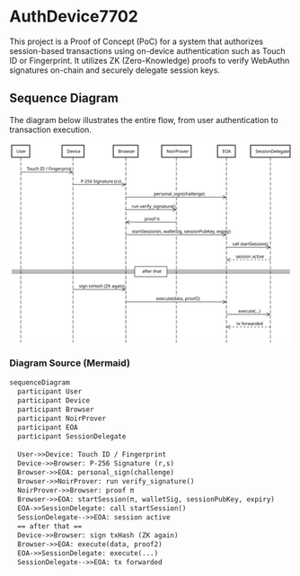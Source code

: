 # AuthDevice7702

This project is a Proof of Concept (PoC) for a system that authorizes session-based transactions using on-device authentication such as Touch ID or Fingerprint. It utilizes ZK (Zero-Knowledge) proofs to verify WebAuthn signatures on-chain and securely delegate session keys.

## Sequence Diagram

The diagram below illustrates the entire flow, from user authentication to transaction execution.

![Sequence Diagram](sequenceDiagram.svg)

### Diagram Source (Mermaid)

```mermaid
sequenceDiagram
  participant User
  participant Device
  participant Browser
  participant NoirProver
  participant EOA
  participant SessionDelegate

  User->>Device: Touch ID / Fingerprint
  Device->>Browser: P-256 Signature (r,s)
  Browser->>EOA: personal_sign(challenge)
  Browser->>NoirProver: run verify_signature()
  NoirProver->>Browser: proof π
  Browser->>EOA: startSession(π, walletSig, sessionPubKey, expiry)
  EOA->>SessionDelegate: call startSession()
  SessionDelegate-->>EOA: session active
  == after that ==
  Device->>Browser: sign txHash (ZK again)
  Browser->>EOA: execute(data, proof2)
  EOA->>SessionDelegate: execute(...)
  SessionDelegate-->>EOA: tx forwarded
```
